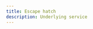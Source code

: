 ```yaml
---
title: Escape hatch
description: Underlying service
---
```


<inline-fragment platform="ios" src="~/lib/auth/fragments/native_common/escape_hatch/common.md"></inline-fragment> <inline-fragment platform="android" src="~/lib/auth/fragments/native_common/escape_hatch/common.md"></inline-fragment>
